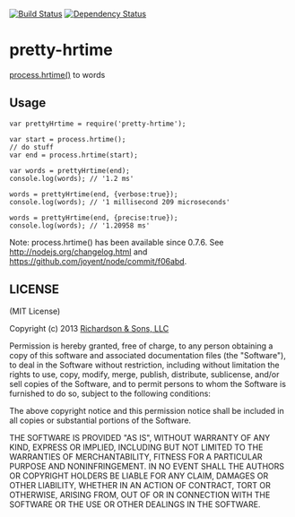 <p><a href="https://travis-ci.org/robrich/pretty-hrtime"><img src="https://secure.travis-ci.org/robrich/pretty-hrtime.png?branch=master" alt="Build Status" /></a>
<a href="https://david-dm.org/robrich/pretty-hrtime"><img src="https://david-dm.org/robrich/pretty-hrtime.png" alt="Dependency Status" /></a></p>

<h1 id="pretty-hrtime">pretty-hrtime</h1>

<p><a href="http://nodejs.org/api/process.html#process_process_hrtime">process.hrtime()</a> to words</p>

<h2 id="usage">Usage</h2>

<pre><code class="javascript">var prettyHrtime = require('pretty-hrtime');

var start = process.hrtime();
// do stuff
var end = process.hrtime(start);

var words = prettyHrtime(end);
console.log(words); // '1.2 ms'

words = prettyHrtime(end, {verbose:true});
console.log(words); // '1 millisecond 209 microseconds'

words = prettyHrtime(end, {precise:true});
console.log(words); // '1.20958 ms'
</code></pre>

<p>Note: process.hrtime() has been available since 0.7.6.
See <a href="http://nodejs.org/changelog.html">http://nodejs.org/changelog.html</a>
and <a href="https://github.com/joyent/node/commit/f06abd">https://github.com/joyent/node/commit/f06abd</a>.</p>

<h2 id="license">LICENSE</h2>

<p>(MIT License)</p>

<p>Copyright (c) 2013 <a href="http://richardsonandsons.com/">Richardson &amp; Sons, LLC</a></p>

<p>Permission is hereby granted, free of charge, to any person obtaining
a copy of this software and associated documentation files (the
"Software"), to deal in the Software without restriction, including
without limitation the rights to use, copy, modify, merge, publish,
distribute, sublicense, and/or sell copies of the Software, and to
permit persons to whom the Software is furnished to do so, subject to
the following conditions:</p>

<p>The above copyright notice and this permission notice shall be
included in all copies or substantial portions of the Software.</p>

<p>THE SOFTWARE IS PROVIDED "AS IS", WITHOUT WARRANTY OF ANY KIND,
EXPRESS OR IMPLIED, INCLUDING BUT NOT LIMITED TO THE WARRANTIES OF
MERCHANTABILITY, FITNESS FOR A PARTICULAR PURPOSE AND
NONINFRINGEMENT. IN NO EVENT SHALL THE AUTHORS OR COPYRIGHT HOLDERS BE
LIABLE FOR ANY CLAIM, DAMAGES OR OTHER LIABILITY, WHETHER IN AN ACTION
OF CONTRACT, TORT OR OTHERWISE, ARISING FROM, OUT OF OR IN CONNECTION
WITH THE SOFTWARE OR THE USE OR OTHER DEALINGS IN THE SOFTWARE.</p>
